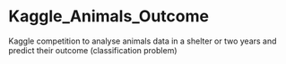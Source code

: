 # Kaggle_Animals_Outcome
Kaggle competition to analyse animals data in a shelter or two years and predict their outcome (classification problem)
